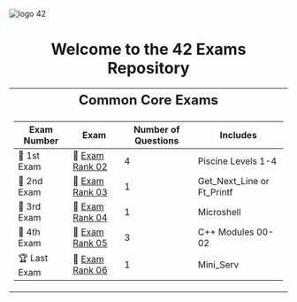 

![logo 42](https://github.com/DevAwizard/Exams_42/assets/153505451/87d33eb6-ece1-43cd-92c7-d64152cc4968)



<div align="center">
  <h1>Welcome to the 42 Exams Repository</h1>
</div>

<table>
<tr>
<th style="font-size: 24px;">Common Core Exams</th>
</tr>
<tr>
<td>

| Exam Number | Exam | Number of Questions | Includes |
|--|--|--|--|
| 🥇 1st Exam | 📝 [Exam Rank 02](https://github.com/DevAwizard/Exam_42/tree/33123ce4f808aefedf2a844382a947b6a015ea31/Exam_rank_2) | 4 | Piscine Levels 1-4 |
| 🥈 2nd Exam | 📘 [Exam Rank 03](https://github.com/DevAwizard/Exam_42/tree/a2ddf4e2b940051b8b8693d1b034593ecac6a212/.github/Exam_rank_3) | 1 | Get_Next_Line or Ft_Printf |
| 🥉 3rd Exam | 📕 [Exam Rank 04](https://github.com/DevAwizard/Exam_42/tree/a2ddf4e2b940051b8b8693d1b034593ecac6a212/.github/Exam_rank_4) | 1 | Microshell |
| 🏅 4th Exam | 📗 [Exam Rank 05](https://github.com/DevAwizard/Exam_42/tree/a2ddf4e2b940051b8b8693d1b034593ecac6a212/.github/Exam_rank_5) | 3 | C++ Modules 00-02 |
| 🏆 Last Exam | 📙 [Exam Rank 06](https://github.com/DevAwizard/Exam_42/tree/a2ddf4e2b940051b8b8693d1b034593ecac6a212/.github/Exam_rank_6) | 1 | Mini_Serv |

</td>
</tr>
</table>

<br>
